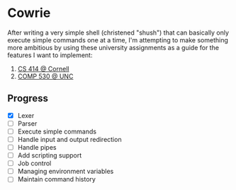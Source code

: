 # Cowrie

After writing a very simple shell (christened "shush") that can basically only
execute simple commands one at a time, I'm attempting to make something
more ambitious by using these university assignments as a guide for the
features I want to implement:

1. [CS 414 @ Cornell](https://www.cs.cornell.edu/courses/cs414/2004su/homework/shell/shell.html)
2. [COMP 530 @ UNC](https://www.cs.unc.edu/~porter/courses/comp530/f23/lab1.html)

## Progress
- [x] Lexer
- [ ] Parser
- [ ] Execute simple commands
- [ ] Handle input and output redirection
- [ ] Handle pipes
- [ ] Add scripting support
- [ ] Job control
- [ ] Managing environment variables
- [ ] Maintain command history

